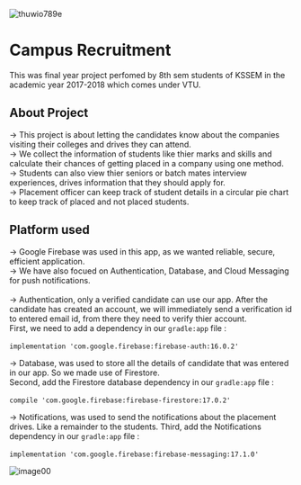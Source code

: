![thuwio789e](https://user-images.githubusercontent.com/33996847/42687450-78e46ce6-86b6-11e8-806c-8ee2502688b1.jpg)

# Campus Recruitment
This was final year project perfomed by 8th sem students of KSSEM in the academic year 2017-2018 which comes under VTU. 

## About Project

→ This project is about letting the candidates know about the companies visiting their colleges and drives they can attend.<br />
→ We collect the information of students like thier marks and skills and calculate their chances of getting placed in a company using one   method.<br />
→ Students can also view thier seniors or batch mates interview experiences, drives information that they should apply for.<br />
→ Placement officer can keep track of student details in a circular pie chart to keep track of placed and not placed students.<br />

## Platform used

→ Google Firebase was used in this app, as we wanted reliable, secure, efficient application.<br />
→ We have also focued on Authentication, Database, and Cloud Messaging for push notifications.<br /> <br />
→ Authentication, only a verified candidate can use our app. After the candidate has created an account, we will immediately send a verification id to entered email id, from there they need to verify thier account.<br />
First, we need to add a dependency in our `gradle:app` file : <br /> <br />
`implementation 'com.google.firebase:firebase-auth:16.0.2'` <br />

→ Database, was used to store all the details of candidate that was entered in our app. So we made use of Firestore.<br />
Second, add the Firestore database dependency in our `gradle:app` file : <br /> <br />
`compile 'com.google.firebase:firebase-firestore:17.0.2'` <br />

→ Notifications, was used to send the notifications about the placement drives. Like a remainder to the students.
Third, add the Notifications dependency in our `gradle:app` file : <br /> <br />
`implementation 'com.google.firebase:firebase-messaging:17.1.0'` <br />

![image00](https://user-images.githubusercontent.com/33996847/42688054-6f8c768c-86b8-11e8-9900-2a0be0532a8d.png)
